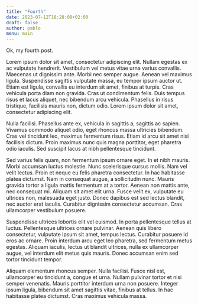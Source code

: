 ```yaml
---
title: "Fourth"
date: 2023-07-12T18:28:08+02:00
draft: false
author: pablo
menu: main
---
```


Ok, my fourth post.

Lorem ipsum dolor sit amet, consectetur adipiscing elit. Nullam egestas ex ac vulputate hendrerit. Vestibulum vel metus vitae urna varius convallis. Maecenas ut dignissim ante. Morbi nec semper augue. Aenean vel maximus ligula. Suspendisse sagittis vulputate massa, eu tempor ipsum auctor ut. Etiam est ligula, convallis eu interdum sit amet, finibus at turpis. Cras vehicula porta diam non gravida. Cras ut condimentum felis. Duis tempus risus et lacus aliquet, nec bibendum arcu vehicula. Phasellus in risus tristique, facilisis mauris non, dictum odio. Lorem ipsum dolor sit amet, consectetur adipiscing elit.

Nulla facilisi. Phasellus ante ex, vehicula in sagittis a, sagittis ac sapien. Vivamus commodo aliquet odio, eget rhoncus massa ultricies bibendum. Cras vel tincidunt leo, maximus fermentum risus. Etiam id arcu sit amet nisi facilisis dictum. Proin maximus nunc quis magna porttitor, eget pharetra odio iaculis. Sed suscipit lacus at nibh pellentesque tincidunt.

Sed varius felis quam, non fermentum ipsum ornare eget. In et nibh mauris. Morbi accumsan luctus molestie. Nunc scelerisque cursus mollis. Nam vel velit lectus. Proin et neque eu felis pharetra consectetur. In hac habitasse platea dictumst. Nam in consequat augue, a sollicitudin nunc. Mauris gravida tortor a ligula mattis fermentum at a tortor. Aenean non mattis ante, nec consequat mi. Aliquam sit amet elit urna. Fusce velit ex, vulputate eu ultrices non, malesuada eget justo. Donec dapibus est sed lectus blandit, nec auctor erat iaculis. Curabitur dignissim consectetur accumsan. Cras ullamcorper vestibulum posuere.

Suspendisse ultrices lobortis elit vel euismod. In porta pellentesque tellus at luctus. Pellentesque ultrices ornare pulvinar. Aenean quis libero consectetur, vulputate ipsum sit amet, tempus lectus. Curabitur posuere id eros ac ornare. Proin interdum arcu eget leo pharetra, sed fermentum metus egestas. Aliquam iaculis, lectus ut blandit ultrices, nulla ex ullamcorper augue, vel interdum elit metus quis mauris. Donec accumsan enim sed tortor tincidunt tempor.

Aliquam elementum rhoncus semper. Nulla facilisi. Fusce nisl est, ullamcorper eu tincidunt a, congue et urna. Nullam pulvinar tortor et nisi semper venenatis. Mauris porttitor interdum urna non posuere. Integer ipsum ligula, bibendum sit amet sagittis vitae, finibus at tellus. In hac habitasse platea dictumst. Cras maximus vehicula massa.